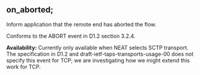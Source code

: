 ## on_aborted;

Inform application that the remote end has aborted the flow.

Conforms to the ABORT event in D1.2 section 3.2.4.

**Availability:** Currently only available when NEAT selects SCTP
  transport. The specification in D1.2 and
  draft-ietf-taps-transports-usage-00 does not specify this event for
  TCP; we are investigating how we might extend this work for TCP.
